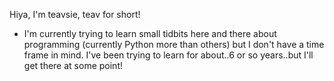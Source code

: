 Hiya, I'm teavsie, teav for short! 
 - I'm currently trying to learn small tidbits here and there about programming (currently Python more than others) but I don't have a time frame in mind.
I've been trying to learn for about..6 or so years..but I'll get there at some point!

<!---
teavsie/teavsie is a ✨ special ✨ repository because its `README.md` (this file) appears on your GitHub profile.
You can click the Preview link to take a look at your changes.
--->
